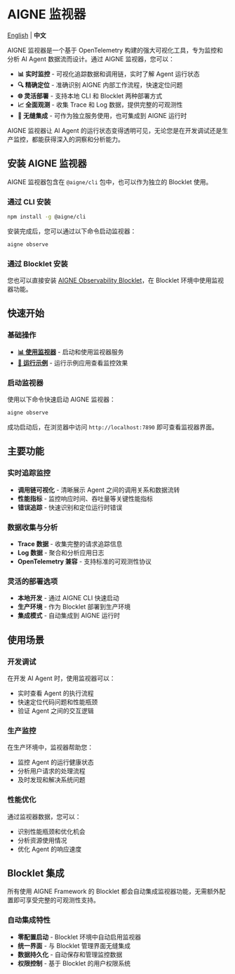 # AIGNE 监视器

[English](index.md) | **中文**

AIGNE 监视器是一个基于 OpenTelemetry 构建的强大可视化工具，专为监控和分析 AI Agent 数据流而设计。通过 AIGNE 监视器，您可以：

* **📊 实时监控** - 可视化追踪数据和调用链，实时了解 Agent 运行状态
* **🔍 精确定位** - 准确识别 AIGNE 内部工作流程，快速定位问题
* **🌐 灵活部署** - 支持本地 CLI 和 Blocklet 两种部署方式
* **📈 全面观测** - 收集 Trace 和 Log 数据，提供完整的可观测性
* **🔧 无缝集成** - 可作为独立服务使用，也可集成到 AIGNE 运行时

AIGNE 监视器让 AI Agent 的运行状态变得透明可见，无论您是在开发调试还是生产监控，都能获得深入的洞察和分析能力。

## 安装 AIGNE 监视器

AIGNE 监视器包含在 `@aigne/cli` 包中，也可以作为独立的 Blocklet 使用。

### 通过 CLI 安装

```bash
npm install -g @aigne/cli
```

安装完成后，您可以通过以下命令启动监视器：

```bash
aigne observe
```

### 通过 Blocklet 安装

您也可以直接安装 [AIGNE Observability Blocklet](https://store.blocklet.dev/blocklets/z2qa2GCqPJkufzqF98D8o7PWHrRRSHpYkNhEh)，在 Blocklet 环境中使用监视器功能。

## 快速开始

### 基础操作

* [**📊 使用监视器**](observe.zh.md) - 启动和使用监视器服务
* [**🔧 运行示例**](observe.zh.md#运行示例应用) - 运行示例应用查看监控效果

### 启动监视器

使用以下命令快速启动 AIGNE 监视器：

```bash
aigne observe
```

成功启动后，在浏览器中访问 `http://localhost:7890` 即可查看监视器界面。

## 主要功能

### 实时追踪监控

* **调用链可视化** - 清晰展示 Agent 之间的调用关系和数据流转
* **性能指标** - 监控响应时间、吞吐量等关键性能指标
* **错误追踪** - 快速识别和定位运行时错误

### 数据收集与分析

* **Trace 数据** - 收集完整的请求追踪信息
* **Log 数据** - 聚合和分析应用日志
* **OpenTelemetry 兼容** - 支持标准的可观测性协议

### 灵活的部署选项

* **本地开发** - 通过 AIGNE CLI 快速启动
* **生产环境** - 作为 Blocklet 部署到生产环境
* **集成模式** - 自动集成到 AIGNE 运行时

## 使用场景

### 开发调试

在开发 AI Agent 时，使用监视器可以：

* 实时查看 Agent 的执行流程
* 快速定位代码问题和性能瓶颈
* 验证 Agent 之间的交互逻辑

### 生产监控

在生产环境中，监视器帮助您：

* 监控 Agent 的运行健康状态
* 分析用户请求的处理流程
* 及时发现和解决系统问题

### 性能优化

通过监视器数据，您可以：

* 识别性能瓶颈和优化机会
* 分析资源使用情况
* 优化 Agent 的响应速度

## Blocklet 集成

所有使用 AIGNE Framework 的 Blocklet 都会自动集成监视器功能，无需额外配置即可享受完整的可观测性支持。

### 自动集成特性

* **零配置启动** - Blocklet 环境中自动启用监视器
* **统一界面** - 与 Blocklet 管理界面无缝集成
* **数据持久化** - 自动保存和管理监控数据
* **权限控制** - 基于 Blocklet 的用户权限系统
